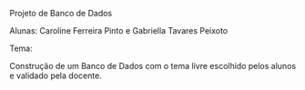 Projeto de Banco de Dados

Alunas: Caroline Ferreira Pinto e Gabriella Tavares Peixoto

Tema: 

Construção de um Banco de Dados com o tema livre escolhido pelos alunos e validado pela docente.
